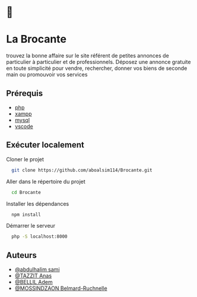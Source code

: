 
# 👋


# La Brocante


trouvez la bonne affaire sur le site référent de petites annonces de particulier à particulier et de professionnels.
Déposez une annonce gratuite en toute simplicité pour vendre, rechercher, donner vos biens de seconde main ou promouvoir vos services


## Prérequis

 - [php](https://www.php.net/downloads.php)
 - [xampp](https://www.apachefriends.org/fr/index.html)
 - [mysql](https://www.mysql.com/fr/)
 - [vscode](https://code.visualstudio.com/)


## Exécuter localement

Cloner le projet

```bash
  git clone https://github.com/aboalsim114/Brocante.git
```

Aller dans le répertoire du projet

```bash
  cd Brocante
```

Installer les dépendances

```bash
  npm install
```

Démarrer le serveur

```bash
  php -S localhost:8000
```


## Auteurs

- [@abdulhalim sami](https://www.linkedin.com/in/sami-abdulhalim/)
- [@TAZZIT Anas](https://www.instagram.com/anasslololo/)
- [@BELLIL Adem]()
- [@MOSSINDZAON Belmard-Ruchnelle]()




